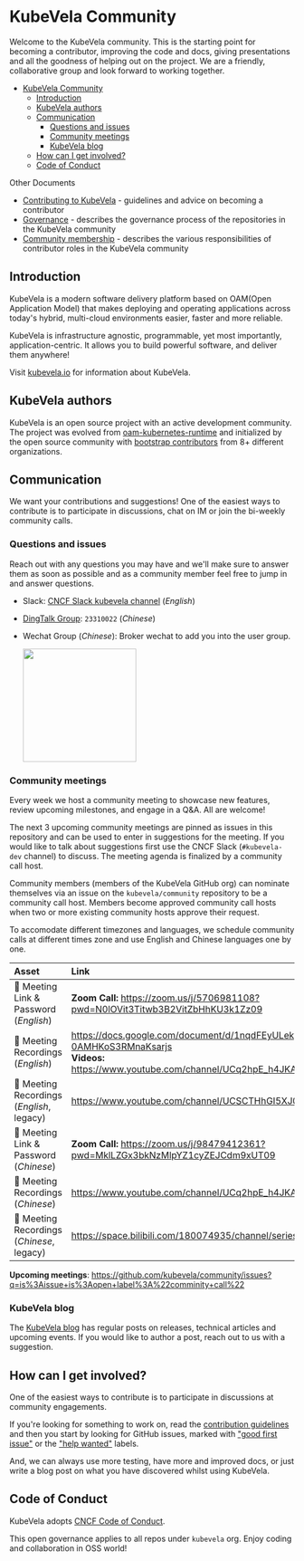 # KubeVela Community

Welcome to the KubeVela community. This is the starting point for becoming a contributor, improving the code and docs, giving presentations and all the goodness of helping out on the project. We are a friendly, collaborative group and look forward to working together.

- [KubeVela Community](#kubevela-community)
  - [Introduction](#introduction)
  - [KubeVela authors](#kubevela-authors)
  - [Communication](#communication)
    - [Questions and issues](#questions-and-issues)
    - [Community meetings](#community-meetings)
    - [KubeVela blog](#kubevela-blog)
  - [How can I get involved?](#how-can-i-get-involved)
  - [Code of Conduct](#code-of-conduct)

Other Documents

- [Contributing to KubeVela](https://kubevela.io/docs/contributor/overview) - guidelines and advice on becoming a contributor
- [Governance](GOVERNANCE.md) - describes the governance process of the repositories in the KubeVela community
- [Community membership](community-membership.md) - describes the various responsibilities of contributor roles in the KubeVela community

## Introduction

KubeVela is a modern software delivery platform based on OAM(Open Application Model) that makes deploying and operating applications across today's hybrid, multi-cloud environments easier, faster and more reliable.

KubeVela is infrastructure agnostic, programmable, yet most importantly, application-centric. It allows you to build powerful software, and deliver them anywhere!

Visit [kubevela.io](https://kubevela.io/) for information about KubeVela.

## KubeVela authors

KubeVela is an open source project with an active development community. The project was evolved from [oam-kubernetes-runtime](https://github.com/crossplane/oam-kubernetes-runtime) and initialized by the open source community with [bootstrap contributors](https://github.com/kubevela/community/blob/main/OWNERS.md#bootstrap-contributors) from 8+ different organizations.

## Communication

We want your contributions and suggestions! One of the easiest ways to contribute is to participate in discussions, chat on IM or join the bi-weekly community calls.

### Questions and issues

Reach out with any questions you may have and we'll make sure to answer them as soon as possible and as a community member feel free to jump in and answer questions.

- Slack:  [CNCF Slack kubevela channel](https://cloud-native.slack.com/archives/C01BLQ3HTJA) (*English*)
- [DingTalk Group](https://page.dingtalk.com/wow/dingtalk/act/en-home): `23310022` (*Chinese*)
- Wechat Group (*Chinese*): Broker wechat to add you into the user group.
 
  <img src="https://static.kubevela.net/images/barnett-wechat.jpg" width="200" />

### Community meetings

Every week we host a community meeting to showcase new features, review upcoming milestones, and engage in a Q&A. All are welcome!

The next 3 upcoming community meetings are pinned as issues in this repository and can be used to enter in suggestions for the meeting. If you would like to talk about suggestions first use the CNCF Slack (`#kubevela-dev` channel) to discuss. The meeting agenda is finalized by a community call host.

Community members (members of the KubeVela GitHub org) can nominate themselves via an issue on the `kubevela/community` repository to be a community call host. Members become approved community call hosts when two or more existing community hosts approve their request.

To accomodate different timezones and languages, we schedule community calls at different times zone and use English and Chinese languages one by one.

| Asset                                     | Link                                                                                                                                                             |
|:------------------------------------------| :--------------------------------------------------------------------------------------------------------------------------------------------------------------- |
| 🔗 Meeting Link & Password (*English*)    | **Zoom Call:** https://zoom.us/j/5706981108?pwd=N0lOVit3Titwb3B2VitZbHhKU3k1Zz09                                                                        |
| 🎥 Meeting Recordings (*English*)         | https://docs.google.com/document/d/1nqdFEyULekyksFHtFvgvFAYE-0AMHKoS3RMnaKsarjs <br> **Videos:** https://www.youtube.com/channel/UCq2hpE_h4JKA1GnAeuaqtww |
| 🎥 Meeting Recordings (*English*, legacy) | https://www.youtube.com/channel/UCSCTHhGI5XJ0SEhDHVakPAA/videos |
| 🔗 Meeting Link & Password (*Chinese*)    | **Zoom Call:** https://zoom.us/j/98479412361?pwd=MklLZGx3bkNzMlpYZ1cyZEJCdm9xUT09                                                                        |
| 🎥 Meeting Recordings (*Chinese*)         | https://www.youtube.com/channel/UCq2hpE_h4JKA1GnAeuaqtww                                                                                            |
| 🎥 Meeting Recordings (*Chinese*, legacy) | https://space.bilibili.com/180074935/channel/seriesdetail?sid=1842207                                                                                            |


**Upcoming meetings**: https://github.com/kubevela/community/issues?q=is%3Aissue+is%3Aopen+label%3A%22comminity+call%22


### KubeVela blog

The [KubeVela blog](https://kubevela.io/blog) has regular posts on releases, technical articles and upcoming events. If you would like to author a post, reach out to us with a suggestion. 

## How can I get involved?

One of the easiest ways to contribute is to participate in discussions at community engagements.

If you're looking for something to work on, read the [contribution guidelines](https://kubevela.io/docs/contributor/overview) and then you start by looking for GitHub issues, marked with ["good first issue"](https://github.com/kubevela/kubevela/issues?q=is%3Aissue+is%3Aopen+label%3A%22good+first+issue%22) or the ["help wanted"](https://github.com/kubevela/kubevela/issues?q=is%3Aissue+is%3Aopen+label%3A%22help+wanted%22) labels.

And, we can always use more testing, have more and improved docs, or just write a blog post on what you have discovered whilst using KubeVela.

## Code of Conduct

KubeVela adopts [CNCF Code of Conduct](https://github.com/cncf/foundation/blob/master/code-of-conduct.md).

This open governance applies to all repos under `kubevela` org. Enjoy coding and collaboration in OSS world!
